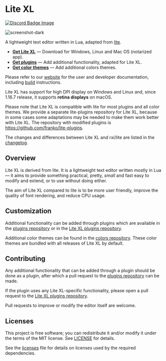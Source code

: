 # Lite XL

[![Discord Badge Image]](https://discord.gg/SR4ArdYr)

![screenshot-dark]

A lightweight text editor written in Lua, adapted from [lite].

* **[Get Lite XL]** — Download for Windows, Linux and Mac OS (notarized app).
* **[Get plugins]** — Add additional functionality, adapted for Lite XL.
* **[Get color themes]** — Add additional colors themes.

Please refer to our [website] for the user and developer documentation,
including [build] instructions.

Lite XL has support for high DPI display on Windows and Linux and,
since 1.16.7 release, it supports **retina displays** on macOS.

Please note that Lite XL is compatible with lite for most plugins and all color themes.
We provide a separate lite-plugins repository for Lite XL, because in some cases
some adaptations may be needed to make them work better with Lite XL.
The repository with modified plugins is https://github.com/franko/lite-plugins.

The changes and differences between Lite XL and rxi/lite are listed in the
[changelog].

## Overview

Lite XL is derived from lite.
It is a lightweight text editor written mostly in Lua — it aims to provide
something practical, pretty, *small* and fast easy to modify and extend,
or to use without doing either.

The aim of Lite XL compared to lite is to be more user friendly,
improve the quality of font rendering, and reduce CPU usage.

## Customization

Additional functionality can be added through plugins which are available in
the [plugins repository] or in the [Lite XL plugins repository].

Additional color themes can be found in the [colors repository].
These color themes are bundled with all releases of Lite XL by default.

## Contributing

Any additional functionality that can be added through a plugin should be done
as a plugin, after which a pull request to the [plugins repository] can be made.

If the plugin uses any Lite XL-specific functionality,
please open a pull request to the [Lite XL plugins repository].

Pull requests to improve or modify the editor itself are welcome.

## Licenses

This project is free software; you can redistribute it and/or modify it under
the terms of the MIT license. See [LICENSE] for details.

See the [licenses] file for details on licenses used by the required dependencies.


[Discord Badge Image]:        https://img.shields.io/discord/847122429742809208?label=discord&logo=discord
[screenshot-dark]:            https://user-images.githubusercontent.com/433545/111063905-66943980-84b1-11eb-9040-3876f1133b20.png
[lite]:                       https://github.com/rxi/lite
[website]:                    https://lite-xl.github.io
[build]:                      https://lite-xl.github.io/en/build
[Get Lite XL]:                https://github.com/franko/lite-xl/releases/latest
[Get plugins]:                https://github.com/franko/lite-plugins
[Get color themes]:           https://github.com/rxi/lite-colors
[changelog]:                  https://github.com/franko/lite-xl/blob/master/changelog.md
[Lite XL plugins repository]: https://github.com/franko/lite-plugins
[plugins repository]:         https://github.com/rxi/lite-plugins
[colors repository]:          https://github.com/rxi/lite-colors
[LICENSE]:                    LICENSE
[licenses]:                   licenses/licenses.md
